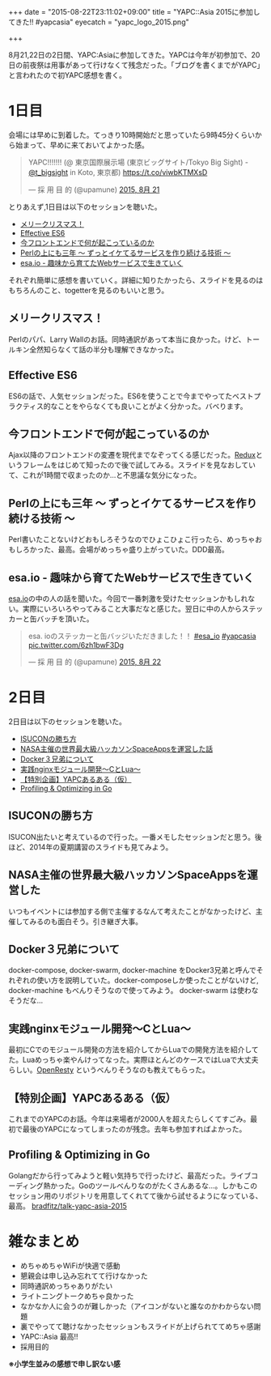 +++
date = "2015-08-22T23:11:02+09:00"
title = "YAPC::Asia 2015に参加してきた!! #yapcasia"
eyecatch = "yapc_logo_2015.png"

+++

8月21,22日の2日間、YAPC:Asiaに参加してきた。YAPCは今年が初参加で、20日の前夜祭は用事があって行けなくて残念だった。「ブログを書くまでがYAPC」と言われたので初YAPC感想を書く。

# 1日目

会場には早めに到着した。てっきり10時開始だと思っていたら9時45分くらいから始まって、早めに来ておいてよかった感。
<blockquote class="twitter-tweet" data-cards="hidden" lang="ja"><p lang="ja" dir="ltr">YAPC!!!!!!! (@ 東京国際展示場 (東京ビッグサイト/Tokyo Big Sight) - <a href="https://twitter.com/T_Bigsight">@t_bigsight</a> in Koto, 東京都) <a href="https://t.co/viwbKTMXsD">https://t.co/viwbKTMXsD</a></p>&mdash; 採 用 目 的 (@upamune) <a href="https://twitter.com/upamune/status/634519260124053506">2015, 8月 21</a></blockquote>
<script async src="//platform.twitter.com/widgets.js" charset="utf-8"></script>



とりあえず,1日目は以下のセッションを聴いた。

- [メリークリスマス！](http://yapcasia.org/2015/talk/show/a636430c-0fbf-11e5-8a02-43ec7d574c3a)
- [Effective ES6](http://yapcasia.org/2015/talk/show/44721562-10e4-11e5-88a0-d7f07d574c3a)
- [今フロントエンドで何が起こっているのか](http://yapcasia.org/2015/talk/show/94051590-fb11-11e4-a39d-8ab37d574c3a)
- [Perlの上にも三年 〜 ずっとイケてるサービスを作り続ける技術 〜](http://yapcasia.org/2015/talk/show/de9e7a1e-136d-11e5-a9fc-d9f87d574c3a)
- [esa.io - 趣味から育てたWebサービスで生きていく](http://yapcasia.org/2015/talk/show/c191c08a-0a98-11e5-be34-67dc7d574c3a)

それぞれ簡単に感想を書いていく。詳細に知りたかったら、スライドを見るのはもちろんのこと、togetterを見るのもいいと思う。

## メリークリスマス！
Perlのパパ、Larry Wallのお話。同時通訳があって本当に良かった。けど、トールキン全然知らなくて話の半分も理解できなかった。

## Effective ES6

ES6の話で、人気セッションだった。ES6を使うことで今までやってたベストプラクティス的なことをやらなくても良いことがよく分かった。バベります。

## 今フロントエンドで何が起こっているのか

Ajax以降のフロントエンドの変遷を現代までなぞってくる感じだった。[Redux](https://reduxframework.com/)というフレームをはじめて知ったので後で試してみる。スライドを見なおしていて、これが1時間で収まったのか...と不思議な気分になった。


## Perlの上にも三年 〜 ずっとイケてるサービスを作り続ける技術 〜

Perl書いたことないけどおもしろそうなのでひょこひょこ行ったら、めっちゃおもしろかった、最高。会場がめっちゃ盛り上がっていた。DDD最高。

## esa.io - 趣味から育てたWebサービスで生きていく

[esa.io](https://esa.io)の中の人の話を聞いた。今回で一番刺激を受けたセッションかもしれない。実際にいろいろやってみること大事だなと感じた。翌日に中の人からステッカーと缶バッチを頂いた。

<blockquote class="twitter-tweet" lang="ja"><p lang="ja" dir="ltr">esa. ioのステッカーと缶バッジいただきました！！ <a href="https://twitter.com/hashtag/esa_io?src=hash">#esa_io</a> <a href="https://twitter.com/hashtag/yapcasia?src=hash">#yapcasia</a> <a href="http://t.co/6zh1bwF3Dg">pic.twitter.com/6zh1bwF3Dg</a></p>&mdash; 採 用 目 的 (@upamune) <a href="https://twitter.com/upamune/status/634928713415528449">2015, 8月 22</a></blockquote>
<script async src="//platform.twitter.com/widgets.js" charset="utf-8"></script>

# 2日目

2日目は以下のセッションを聴いた。

- [ISUCONの勝ち方](http://yapcasia.org/2015/talk/show/86ebd212-fab3-11e4-8f5a-8ab37d574c3a)
- [NASA主催の世界最大級ハッカソンSpaceAppsを運営した話](http://yapcasia.org/2015/talk/show/93eaf068-faec-11e4-a8fd-8ab37d574c3a)
- [Docker３兄弟について](http://yapcasia.org/2015/talk/show/5ea2630a-133d-11e5-8cbb-d9f87d574c3a)
- [実践nginxモジュール開発〜CとLua〜](http://yapcasia.org/2015/talk/show/a4318242-f5f2-11e4-afb7-49b37d574c3a)
- [【特別企画】YAPCあるある（仮）](http://yapcasia.org/2015/talk/show/ad57ca84-13e9-11e5-aca1-525412004261)
- [Profiling & Optimizing in Go](http://yapcasia.org/2015/talk/show/6bde6c69-187a-11e5-aca1-525412004261)

## ISUCONの勝ち方

ISUCON出たいと考えているので行った。一番メモしたセッションだと思う。後ほど、2014年の夏期講習のスライドも見てみよう。

## NASA主催の世界最大級ハッカソンSpaceAppsを運営した

いつもイベントには参加する側で主催するなんて考えたことがなかったけど、主催してみるのも面白そう。引き継ぎ大事。

## Docker３兄弟について

docker-compose, docker-swarm, docker-machine をDocker3兄弟と呼んでそれぞれの使い方を説明していた。docker-composeしか使ったことがないけど, docker-machine もべんりそうなので使ってみよう。 docker-swarm は使わなそうだな...

## 実践nginxモジュール開発〜CとLua〜

最初にCでのモジュール開発の方法を紹介してからLuaでの開発方法を紹介してた。Luaめっちゃ楽やんけってなった。実際ほとんどのケースではLuaで大丈夫らしい。[OpenResty](https://openresty.org/) というべんりそうなのも教えてもらった。

## 【特別企画】YAPCあるある（仮）

これまでのYAPCのお話。今年は来場者が2000人を超えたらしくてすごみ。最初で最後のYAPCになってしまったのが残念。去年も参加すればよかった。

## Profiling & Optimizing in Go
Golangだから行ってみようと軽い気持ちで行ったけど、最高だった。ライブコーディング熱かった。Goのツールべんりなのがたくさんあるな...。しかもこのセッション用のリポジトリを用意してくれてて後から試せるようになっている、最高。 [bradfitz/talk-yapc-asia-2015](https://github.com/bradfitz/talk-yapc-asia-2015)

# 雑なまとめ
- めちゃめちゃWiFiが快適で感動
- 懇親会は申し込み忘れてて行けなかった
- 同時通訳めっちゃありがたい
- ライトニングトークめちゃ良かった
- なかなか人に会うのが難しかった（アイコンがないと誰なのかわからない問題
- 裏でやってて聴けなかったセッションもスライドが上げられててめちゃ感謝
- YAPC::Asia 最高!!
- 採用目的

**※小学生並みの感想で申し訳ない感**
